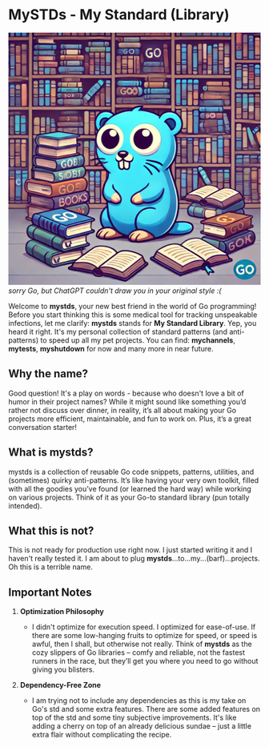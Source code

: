 # MySTDs - My Standard (Library)

![Gopher destroyed by ChatGPT](./docs/images/gopher.webp)
_sorry Go, but ChatGPT couldn't draw you in your original style :(_


Welcome to **mystds**, your new best friend in the world of Go programming! Before you start thinking this is some medical tool for tracking unspeakable infections, let me clarify: **mystds** stands for **My Standard Library**. Yep, you heard it right. It's my personal collection of standard patterns (and anti-patterns) to speed up all my pet projects. 
You can find: **mychannels**, **mytests**, **myshutdown** for now and many more in near future.

## Why the name?

Good question! It's a play on words - because who doesn't love a bit of humor in their project names? While it might sound like something you’d rather not discuss over dinner, in reality, it’s all about making your Go projects more efficient, maintainable, and fun to work on. Plus, it’s a great conversation starter!

## What is mystds?

mystds is a collection of reusable Go code snippets, patterns, utilities, and (sometimes) quirky anti-patterns. It’s like having your very own toolkit, filled with all the goodies you’ve found (or learned the hard way) while working on various projects. Think of it as your Go-to standard library (pun totally intended).

## What this is not?

This is not ready for production use right now. I just started writing it and I haven't really tested it. I am about to plug **mystds**...to...my...(barf)...projects. Oh this is a terrible name.


## Important Notes

1. **Optimization Philosophy**
   - I didn't optimize for execution speed. I optimized for ease-of-use. If there are some low-hanging fruits to optimize for speed, or speed is awful, then I shall, but otherwise not really. Think of **mystds** as the cozy slippers of Go libraries – comfy and reliable, not the fastest runners in the race, but they’ll get you where you need to go without giving you blisters.

2. **Dependency-Free Zone**
   - I am trying not to include any dependencies as this is my take on Go's std and some extra features. There are some added features on top of the std and some tiny subjective improvements. It's like adding a cherry on top of an already delicious sundae – just a little extra flair without complicating the recipe.

